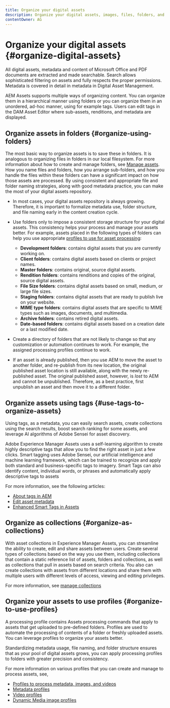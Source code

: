 ```yaml
---
title: Organize your digital assets
description: Organize your digital assets, images, files, folders, and so on using Experience Manager.
contentOwner: AG
---
```


# Organize your digital assets {#organize-digital-assets}

All digital assets, metadata and content of Microsoft Office and PDF documents are extracted and made searchable. Search allows sophisticated filtering on assets and fully respects the proper permissions. Metadata is covered in detail in metadata in Digital Asset Management.

AEM Assets supports multiple ways of organizing content. You can organize them in a hierarchical manner using folders or you can organize them in an unordered, ad-hoc manner, using for example tags. Users can edit tags in the DAM Asset Editor where sub-assets, renditions, and metadata are displayed.

## Organize assets in folders {#organize-using-folders}

The most basic way to organize assets is to save these in folders. It is analogous to organizing files in folders in our local filesystem. For more information about how to create and manage folders, see [Manage assets](managing-assets-touch-ui.md). How you name files and folders, how you arrange sub-folders, and how you handle the files within these folders can have a significant impact on how those assets are processed. By using consistent and appropriate file and folder naming strategies, along with good metadata practice, you can make the most of your digital assets repository.

* In most cases, your digital assets repository is always growing. Therefore, it is important to formalize metadata use, folder structure, and file naming early in the content creation cycle.
* Use folders only to impose a consistent storage structure for your digital assets. This consistency helps your process and manage your assets better. For example, assets placed in the following types of folders can help you use appropriate [profiles to use for asset processing](processing-profiles.md):

  * **Development folders**: contains digital assets that you are currently working on.
  * **Client folders**: contains digital assets based on clients or project names.
  * **Master folders**: contains original, source digital assets.
  * **Rendition folders**: contains renditions and copies of the original, source digital assets.
  * **File Size folders**: contains digital assets based on small, medium, or large file sizes.
  * **Staging folders**: contains digital assets that are ready to publish live on your website.
  * **MIME type folders**: contains digital assets that are specific to MIME types such as images, documents, and multimedia.
  * **Archive folders**: contains retired digital assets.
  * **Date-based folders**: contains digital assets based on a creation date or a last modified date.

* Create a directory of folders that are not likely to change so that any customization or automation continues to work. For example, the assigned processing profiles continue to work.
* If an asset is already published, then you use AEM to move the asset to another folder, and re-publish from its new location, the original published asset location is still available, along with the newly re-published asset. The original published asset, however, is *lost* to AEM and cannot be unpublished. Therefore, as a best practice, first unpublish an asset and then move it to a different folder.

## Organize assets using tags {#use-tags-to-organize-assets}

Using tags, as a metadata, you can easily search assets, create collections using the search results, boost search ranking for some assets, and leverage AI algorithms of Adobe Sensei for asset discovery.

Adobe Experience Manager Assets uses a self-learning algorithm to create highly descriptive tags that allow you to find the right asset in just a few clicks. Smart tagging uses Adobe Sensei, our artificial intelligence and machine learning framework, which can be trained to recognize and apply both standard and business-specific tags to imagery. Smart Tags can also identify content, individual words, or phrases and automatically apply descriptive tags to assets

For more information, see the following articles:

* [About tags in AEM](/help/sites-authoring/tags.md)
* [Edit asset metadata](meta-edit.md)
* [Enhanced Smart Tags in Assets](enhanced-smart-tags.md)

## Organize as collections {#organize-as-collections}

With asset collections in Experience Manager Assets, you can streamline the ability to create, edit and share assets between users. Create several types of collections based on the way you use them, including collections that contain a static reference list of assets, folders and collections, as well as collections that pull in assets based on search criteria.  You also can create collections with assets from different locations and share them with multiple users with different levels of access, viewing and editing privileges.

For more information, see [manage collections](managing-collections-touch-ui.md)

<!-- TBD items: add screenshots where applicable
Any hints/recommendations of when to use what method of organizing? Some examples of how organizing helps towards a better taxonomy and improved content velocity.
Add back links to blog posts by marketing?
-->

## Organize your assets to use profiles {#organize-to-use-profiles}

A processing profile contains Assets processing commands that apply to assets that get uploaded to pre-defined folders. Profiles are used to automate the processing of contents of a folder or freshly uploaded assets. You can leverage profiles to organize your assets better. 

Standardizing metadata usage, file naming, and folder structure ensures that as your pool of digital assets grows, you can apply processing profiles to folders with greater precision and consistency.

For more information on various profiles that you can create and manage to process assets, see,

* [Profiles to process metadata, images, and videos](processing-profiles.md)
* [Metadata profiles](metadata-profiles.md)
* [Video profiles](video-profiles.md)
* [Dynamic Media image profiles](image-profiles.md)
